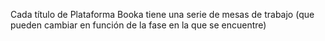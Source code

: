 
Cada título de Plataforma Booka tiene una serie de mesas de trabajo (que pueden cambiar en función de la fase en la que se encuentre)
